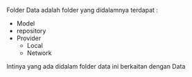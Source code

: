 Folder Data adalah folder yang didalamnya terdapat :
- Model
- repository
- Provider
    - Local
    - Network

Intinya yang ada didalam folder data ini berkaitan dengan Data